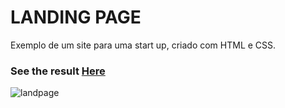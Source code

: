 <h1> LANDING PAGE </h1>
<P>Exemplo de um site para uma start up, criado com HTML e CSS. </P>
<h3>See the result <a href="https://rodrigosteps.github.io/LandingPage/">Here</a></h3>

![landpage](https://github.com/user-attachments/assets/165a3fa9-f534-41b1-85b6-02c88566d9c7)
